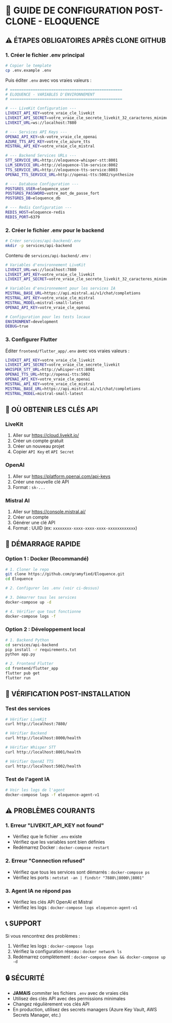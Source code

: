# 🚀 GUIDE DE CONFIGURATION POST-CLONE - ELOQUENCE

## ⚠️ ÉTAPES OBLIGATOIRES APRÈS CLONE GITHUB

### 1. **Créer le fichier .env principal**
```bash
# Copier le template
cp .env.example .env
```

Puis éditer `.env` avec vos vraies valeurs :
```bash
# =================================================
# ELOQUENCE - VARIABLES D'ENVIRONNEMENT
# =================================================

# --- LiveKit Configuration ---
LIVEKIT_API_KEY=votre_vraie_cle_livekit
LIVEKIT_API_SECRET=votre_vraie_cle_secrete_livekit_32_caracteres_minimum
LIVEKIT_URL=ws://localhost:7880

# --- Services API Keys ---
OPENAI_API_KEY=sk-votre_vraie_cle_openai
AZURE_TTS_API_KEY=votre_cle_azure_tts
MISTRAL_API_KEY=votre_vraie_cle_mistral

# --- Backend Services URLs ---
STT_SERVICE_URL=http://eloquence-whisper-stt:8001
LLM_SERVICE_URL=http://eloquence-llm-service:8002
TTS_SERVICE_URL=http://eloquence-tts-service:8003
OPENAI_TTS_SERVICE_URL=http://openai-tts:5002/synthesize

# --- Database Configuration ---
POSTGRES_USER=eloquence_user
POSTGRES_PASSWORD=votre_mot_de_passe_fort
POSTGRES_DB=eloquence_db

# --- Redis Configuration ---
REDIS_HOST=eloquence-redis
REDIS_PORT=6379
```

### 2. **Créer le fichier .env pour le backend**
```bash
# Créer services/api-backend/.env
mkdir -p services/api-backend
```

Contenu de `services/api-backend/.env` :
```bash
# Variables d'environnement LiveKit
LIVEKIT_URL=ws://localhost:7880
LIVEKIT_API_KEY=votre_vraie_cle_livekit
LIVEKIT_API_SECRET=votre_vraie_cle_secrete_livekit_32_caracteres_minimum

# Variables d'environnement pour les services IA
MISTRAL_BASE_URL=https://api.mistral.ai/v1/chat/completions
MISTRAL_API_KEY=votre_vraie_cle_mistral
MISTRAL_MODEL=mistral-small-latest
OPENAI_API_KEY=votre_vraie_cle_openai

# Configuration pour les tests locaux
ENVIRONMENT=development
DEBUG=true
```

### 3. **Configurer Flutter**
Éditer `frontend/flutter_app/.env` avec vos vraies valeurs :
```bash
LIVEKIT_API_KEY=votre_vraie_cle_livekit
LIVEKIT_API_SECRET=votre_vraie_cle_secrete_livekit
WHISPER_STT_URL=http://whisper-stt:8001
OPENAI_TTS_URL=http://openai-tts:5002
OPENAI_API_KEY=votre_vraie_cle_openai
MISTRAL_API_KEY=votre_vraie_cle_mistral
MISTRAL_BASE_URL=https://api.mistral.ai/v1/chat/completions
MISTRAL_MODEL=mistral-small-latest
```

## 🔑 OÙ OBTENIR LES CLÉS API

### LiveKit
1. Aller sur https://cloud.livekit.io/
2. Créer un compte gratuit
3. Créer un nouveau projet
4. Copier `API Key` et `API Secret`

### OpenAI
1. Aller sur https://platform.openai.com/api-keys
2. Créer une nouvelle clé API
3. Format : `sk-...`

### Mistral AI
1. Aller sur https://console.mistral.ai/
2. Créer un compte
3. Générer une clé API
4. Format : UUID (ex: `xxxxxxxx-xxxx-xxxx-xxxx-xxxxxxxxxxxx`)

## 🚀 DÉMARRAGE RAPIDE

### Option 1 : Docker (Recommandé)
```bash
# 1. Cloner le repo
git clone https://github.com/gramyfied/Eloquence.git
cd Eloquence

# 2. Configurer les .env (voir ci-dessus)

# 3. Démarrer tous les services
docker-compose up -d

# 4. Vérifier que tout fonctionne
docker-compose logs -f
```

### Option 2 : Développement local
```bash
# 1. Backend Python
cd services/api-backend
pip install -r requirements.txt
python app.py

# 2. Frontend Flutter
cd frontend/flutter_app
flutter pub get
flutter run
```

## 🔧 VÉRIFICATION POST-INSTALLATION

### Test des services
```bash
# Vérifier LiveKit
curl http://localhost:7880/

# Vérifier Backend
curl http://localhost:8000/health

# Vérifier Whisper STT
curl http://localhost:8001/health

# Vérifier OpenAI TTS
curl http://localhost:5002/health
```

### Test de l'agent IA
```bash
# Voir les logs de l'agent
docker-compose logs -f eloquence-agent-v1
```

## ⚠️ PROBLÈMES COURANTS

### 1. Erreur "LIVEKIT_API_KEY not found"
- Vérifiez que le fichier `.env` existe
- Vérifiez que les variables sont bien définies
- Redémarrez Docker : `docker-compose restart`

### 2. Erreur "Connection refused"
- Vérifiez que tous les services sont démarrés : `docker-compose ps`
- Vérifiez les ports : `netstat -an | findstr "7880\|8000\|8001"`

### 3. Agent IA ne répond pas
- Vérifiez les clés API OpenAI et Mistral
- Vérifiez les logs : `docker-compose logs eloquence-agent-v1`

## 📞 SUPPORT

Si vous rencontrez des problèmes :
1. Vérifiez les logs : `docker-compose logs`
2. Vérifiez la configuration réseau : `docker network ls`
3. Redémarrez complètement : `docker-compose down && docker-compose up -d`

## 🔒 SÉCURITÉ

- **JAMAIS** commiter les fichiers `.env` avec de vraies clés
- Utilisez des clés API avec des permissions minimales
- Changez régulièrement vos clés API
- En production, utilisez des secrets managers (Azure Key Vault, AWS Secrets Manager, etc.)